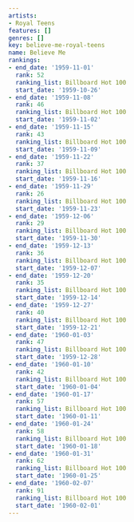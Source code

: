 ```yaml
---
artists:
- Royal Teens
features: []
genres: []
key: believe-me-royal-teens
name: Believe Me
rankings:
- end_date: '1959-11-01'
  rank: 52
  ranking_list: Billboard Hot 100
  start_date: '1959-10-26'
- end_date: '1959-11-08'
  rank: 46
  ranking_list: Billboard Hot 100
  start_date: '1959-11-02'
- end_date: '1959-11-15'
  rank: 43
  ranking_list: Billboard Hot 100
  start_date: '1959-11-09'
- end_date: '1959-11-22'
  rank: 37
  ranking_list: Billboard Hot 100
  start_date: '1959-11-16'
- end_date: '1959-11-29'
  rank: 26
  ranking_list: Billboard Hot 100
  start_date: '1959-11-23'
- end_date: '1959-12-06'
  rank: 29
  ranking_list: Billboard Hot 100
  start_date: '1959-11-30'
- end_date: '1959-12-13'
  rank: 36
  ranking_list: Billboard Hot 100
  start_date: '1959-12-07'
- end_date: '1959-12-20'
  rank: 35
  ranking_list: Billboard Hot 100
  start_date: '1959-12-14'
- end_date: '1959-12-27'
  rank: 40
  ranking_list: Billboard Hot 100
  start_date: '1959-12-21'
- end_date: '1960-01-03'
  rank: 47
  ranking_list: Billboard Hot 100
  start_date: '1959-12-28'
- end_date: '1960-01-10'
  rank: 42
  ranking_list: Billboard Hot 100
  start_date: '1960-01-04'
- end_date: '1960-01-17'
  rank: 57
  ranking_list: Billboard Hot 100
  start_date: '1960-01-11'
- end_date: '1960-01-24'
  rank: 58
  ranking_list: Billboard Hot 100
  start_date: '1960-01-18'
- end_date: '1960-01-31'
  rank: 62
  ranking_list: Billboard Hot 100
  start_date: '1960-01-25'
- end_date: '1960-02-07'
  rank: 91
  ranking_list: Billboard Hot 100
  start_date: '1960-02-01'
---
```


